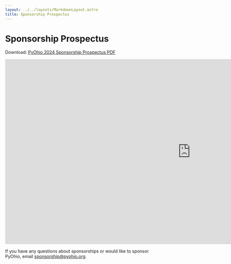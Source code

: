 ```yaml
---
layout: ../../layouts/MarkdownLayout.astro
title: Sponsorship Prospectus
---
```


# Sponsorship Prospectus

Download: [PyOhio 2024 Sponsorship Prospectus PDF](/2024/files/pyohio-2024-sponsorship-prospectus.pdf)

<embed src="https://drive.google.com/viewerng/
viewer?embedded=true&url=https://www.pyohio.org/2024/files/pyohio-2024-sponsorship-prospectus.pdf" width="1200" height="600">

If you have any questions about sponsorships or would like to sponsor PyOhio, email sponsorship@pyohio.org.

